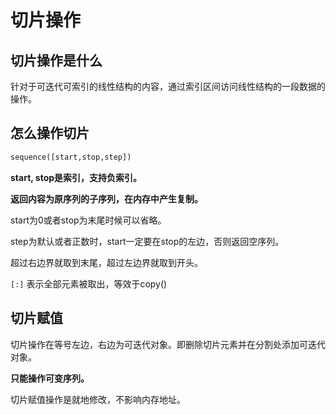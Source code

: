 # 切片操作

## 切片操作是什么

针对于可迭代可索引的线性结构的内容，通过索引区间访问线性结构的一段数据的操作。

## 怎么操作切片

```python
sequence([start,stop,step])
```

**start, stop是索引，支持负索引。**

**返回内容为原序列的子序列，在内存中产生复制。**

start为0或者stop为末尾时候可以省略。

step为默认或者正数时，start一定要在stop的左边，否则返回空序列。

超过右边界就取到末尾，超过左边界就取到开头。

`[:]` 表示全部元素被取出，等效于copy\(\)

## 切片赋值

切片操作在等号左边，右边为可迭代对象。即删除切片元素并在分割处添加可迭代对象。

**只能操作可变序列。**

切片赋值操作是就地修改，不影响内存地址。


